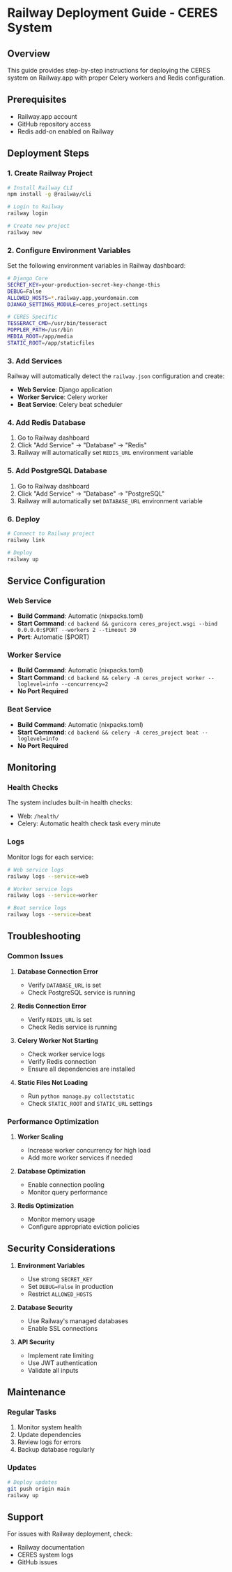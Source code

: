 # Railway Deployment Guide - CERES System

## Overview
This guide provides step-by-step instructions for deploying the CERES system on Railway.app with proper Celery workers and Redis configuration.

## Prerequisites
- Railway.app account
- GitHub repository access
- Redis add-on enabled on Railway

## Deployment Steps

### 1. Create Railway Project
```bash
# Install Railway CLI
npm install -g @railway/cli

# Login to Railway
railway login

# Create new project
railway new
```

### 2. Configure Environment Variables
Set the following environment variables in Railway dashboard:

```bash
# Django Core
SECRET_KEY=your-production-secret-key-change-this
DEBUG=False
ALLOWED_HOSTS=*.railway.app,yourdomain.com
DJANGO_SETTINGS_MODULE=ceres_project.settings

# CERES Specific
TESSERACT_CMD=/usr/bin/tesseract
POPPLER_PATH=/usr/bin
MEDIA_ROOT=/app/media
STATIC_ROOT=/app/staticfiles
```

### 3. Add Services
Railway will automatically detect the `railway.json` configuration and create:
- **Web Service**: Django application
- **Worker Service**: Celery worker
- **Beat Service**: Celery beat scheduler

### 4. Add Redis Database
1. Go to Railway dashboard
2. Click "Add Service" → "Database" → "Redis"
3. Railway will automatically set `REDIS_URL` environment variable

### 5. Add PostgreSQL Database
1. Go to Railway dashboard
2. Click "Add Service" → "Database" → "PostgreSQL"
3. Railway will automatically set `DATABASE_URL` environment variable

### 6. Deploy
```bash
# Connect to Railway project
railway link

# Deploy
railway up
```

## Service Configuration

### Web Service
- **Build Command**: Automatic (nixpacks.toml)
- **Start Command**: `cd backend && gunicorn ceres_project.wsgi --bind 0.0.0.0:$PORT --workers 2 --timeout 30`
- **Port**: Automatic ($PORT)

### Worker Service
- **Build Command**: Automatic (nixpacks.toml)
- **Start Command**: `cd backend && celery -A ceres_project worker --loglevel=info --concurrency=2`
- **No Port Required**

### Beat Service
- **Build Command**: Automatic (nixpacks.toml)
- **Start Command**: `cd backend && celery -A ceres_project beat --loglevel=info`
- **No Port Required**

## Monitoring

### Health Checks
The system includes built-in health checks:
- Web: `/health/`
- Celery: Automatic health check task every minute

### Logs
Monitor logs for each service:
```bash
# Web service logs
railway logs --service=web

# Worker service logs
railway logs --service=worker

# Beat service logs
railway logs --service=beat
```

## Troubleshooting

### Common Issues

1. **Database Connection Error**
   - Verify `DATABASE_URL` is set
   - Check PostgreSQL service is running

2. **Redis Connection Error**
   - Verify `REDIS_URL` is set
   - Check Redis service is running

3. **Celery Worker Not Starting**
   - Check worker service logs
   - Verify Redis connection
   - Ensure all dependencies are installed

4. **Static Files Not Loading**
   - Run `python manage.py collectstatic`
   - Check `STATIC_ROOT` and `STATIC_URL` settings

### Performance Optimization

1. **Worker Scaling**
   - Increase worker concurrency for high load
   - Add more worker services if needed

2. **Database Optimization**
   - Enable connection pooling
   - Monitor query performance

3. **Redis Optimization**
   - Monitor memory usage
   - Configure appropriate eviction policies

## Security Considerations

1. **Environment Variables**
   - Use strong `SECRET_KEY`
   - Set `DEBUG=False` in production
   - Restrict `ALLOWED_HOSTS`

2. **Database Security**
   - Use Railway's managed databases
   - Enable SSL connections

3. **API Security**
   - Implement rate limiting
   - Use JWT authentication
   - Validate all inputs

## Maintenance

### Regular Tasks
1. Monitor system health
2. Update dependencies
3. Review logs for errors
4. Backup database regularly

### Updates
```bash
# Deploy updates
git push origin main
railway up
```

## Support
For issues with Railway deployment, check:
- Railway documentation
- CERES system logs
- GitHub issues

